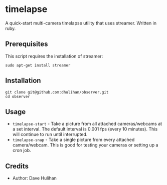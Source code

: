 # timelapse

A quick-start multi-camera timelapse utility that uses streamer. Written in ruby. 

## Prerequisites

This script requires the installation of streamer:

	sudo apt-get install streamer

## Installation

	git clone git@github.com:dhulihan/observer.git
	cd observer

## Usage

* `timelapse-start` - Take a picture from all attached cameras/webcams at a set interval. The default interval is 0.001 fps (every 10 minutes). This will continue to run until interrupted.
* `timelapse-snap` - Take a single picture from every attached camera/webcam. This is good for testing your cameras or setting up a cron job.

## Credits

* Author: Dave Hulihan